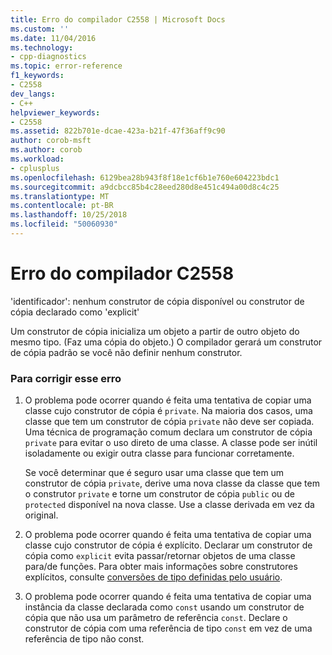 ```yaml
---
title: Erro do compilador C2558 | Microsoft Docs
ms.custom: ''
ms.date: 11/04/2016
ms.technology:
- cpp-diagnostics
ms.topic: error-reference
f1_keywords:
- C2558
dev_langs:
- C++
helpviewer_keywords:
- C2558
ms.assetid: 822b701e-dcae-423a-b21f-47f36aff9c90
author: corob-msft
ms.author: corob
ms.workload:
- cplusplus
ms.openlocfilehash: 6129bea28b943f8f18e1cf6b1e760e604223bdc1
ms.sourcegitcommit: a9dcbcc85b4c28eed280d8e451c494a00d8c4c25
ms.translationtype: MT
ms.contentlocale: pt-BR
ms.lasthandoff: 10/25/2018
ms.locfileid: "50060930"
---
```

# <a name="compiler-error-c2558"></a>Erro do compilador C2558

'identificador': nenhum construtor de cópia disponível ou construtor de cópia declarado como 'explicit'

Um construtor de cópia inicializa um objeto a partir de outro objeto do mesmo tipo. (Faz uma cópia do objeto.) O compilador gerará um construtor de cópia padrão se você não definir nenhum construtor.

### <a name="to-fix-this-error"></a>Para corrigir esse erro

1. O problema pode ocorrer quando é feita uma tentativa de copiar uma classe cujo construtor de cópia é `private`. Na maioria dos casos, uma classe que tem um construtor de cópia `private` não deve ser copiada. Uma técnica de programação comum declara um construtor de cópia `private` para evitar o uso direto de uma classe. A classe pode ser inútil isoladamente ou exigir outra classe para funcionar corretamente.

   Se você determinar que é seguro usar uma classe que tem um construtor de cópia `private`, derive uma nova classe da classe que tem o construtor `private` e torne um construtor de cópia `public` ou de `protected` disponível na nova classe. Use a classe derivada em vez da original.

1. O problema pode ocorrer quando é feita uma tentativa de copiar uma classe cujo construtor de cópia é explícito. Declarar um construtor de cópia como `explicit` evita passar/retornar objetos de uma classe para/de funções. Para obter mais informações sobre construtores explícitos, consulte [conversões de tipo definidas pelo usuário](../../cpp/user-defined-type-conversions-cpp.md).

1. O problema pode ocorrer quando é feita uma tentativa de copiar uma instância da classe declarada como `const` usando um construtor de cópia que não usa um parâmetro de referência `const`. Declare o construtor de cópia com uma referência de tipo `const` em vez de uma referência de tipo não const.
